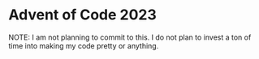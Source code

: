 # Advent of Code 2023

NOTE: I am not planning to commit to this. I do not plan to invest a ton of time into making my code pretty or anything.
